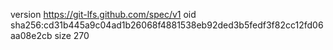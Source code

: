 version https://git-lfs.github.com/spec/v1
oid sha256:cd31b445a9c04ad1b26068f4881538eb92ded3b5fedf3f82cc12fd06aa08e2cb
size 270
